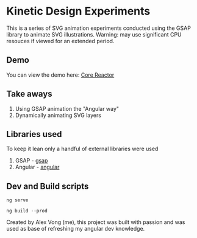 # Kinetic Design Experiments
This is a series of SVG animation experiments conducted using the GSAP library to animate SVG illustrations. Warning: may use significant CPU resouces if viewed for an extended period.

## Demo
You can view the demo here:
[Core Reactor](https://corereactor.alxvtoronto.com/)

## Take aways
1. Using GSAP animation the "Angular way"
2. Dynamically animating SVG layers

## Libraries used
To keep it lean only a handful of external libraries were used
1. GSAP - [gsap](https://greensock.com/gsap/)
2. Angular - [angular](https://angular.io/)

## Dev and Build scripts
```
ng serve
```
```
ng build --prod
```

Created by Alex Vong (me), this project was built with passion and was used as base of refreshing my angular dev knowledge.